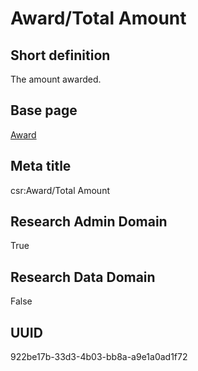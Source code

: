 # Award/Total Amount
## Short definition
The amount awarded.
## Base page
[Award](../Objects/Award.md)
## Meta title
csr:Award/Total Amount
## Research Admin Domain
True
## Research Data Domain
False
## UUID
922be17b-33d3-4b03-bb8a-a9e1a0ad1f72
